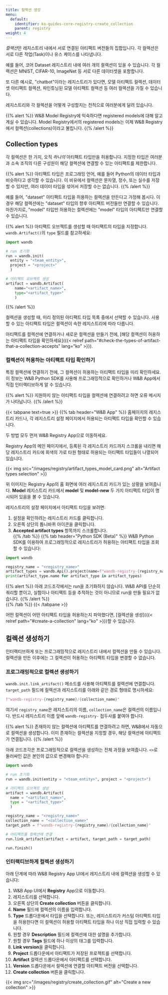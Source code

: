 ```yaml
---
title: 컬렉션 생성
menu:
  default:
    identifier: ko-guides-core-registry-create_collection
    parent: registry
weight: 4
---
```


*컬렉션*은 레지스트리 내에서 서로 연결된 아티팩트 버전들의 집합입니다. 각 컬렉션은 서로 다른 작업(Task)이나 유스 케이스를 나타냅니다.

예를 들어, 코어 Dataset 레지스트리 내에 여러 개의 컬렉션이 있을 수 있습니다. 각 컬렉션은 MNIST, CIFAR-10, ImageNet 등 서로 다른 데이터셋을 포함합니다.

또 다른 예시로, "chatbot"이라는 레지스트리가 있다면, 모델 아티팩트 컬렉션, 데이터셋 아티팩트 컬렉션, 파인튜닝된 모델 아티팩트 컬렉션 등 여러 컬렉션을 가질 수 있습니다.

레지스트리와 각 컬렉션을 어떻게 구성할지는 전적으로 여러분에게 달려 있습니다.

{{% alert %}}
W&B Model Registry에 익숙하다면 registered models에 대해 알고 계실 수 있습니다. Model Registry에서의 registered models는 이제 W&B Registry에서 컬렉션(collections)이라고 불립니다.
{{% /alert %}}

## Collection types

각 컬렉션은 한 가지, 오직 *하나의* 아티팩트 타입만을 허용합니다. 지정한 타입은 여러분과 소속 조직의 다른 구성원이 해당 컬렉션에 연결할 수 있는 아티팩트를 제한합니다.

{{% alert %}}
아티팩트 타입은 프로그래밍 언어, 예를 들어 Python의 데이터 타입과 비슷하다고 생각할 수 있습니다. 이 비유에서 컬렉션은 문자열, 정수, 또는 실수를 저장할 수 있지만, 여러 데이터 타입을 섞어서 저장할 수는 없습니다.
{{% /alert %}}

예를 들어, "dataset" 아티팩트 타입을 허용하는 컬렉션을 만든다고 가정해 봅시다. 이 경우 해당 컬렉션에는 "dataset" 타입의 향후 아티팩트 버전들만 연결할 수 있습니다. 마찬가지로, "model" 타입만 허용하는 컬렉션에는 "model" 타입의 아티팩트만 연결할 수 있습니다.

{{% alert %}}
아티팩트 오브젝트를 생성할 때 아티팩트의 타입을 지정합니다. `wandb.Artifact()`의 `type` 필드를 참고하세요:

```python
import wandb

# run 초기화
run = wandb.init(
  entity = "<team_entity>",
  project = "<project>"
  )

# 아티팩트 오브젝트 생성
artifact = wandb.Artifact(
    name="<artifact_name>", 
    type="<artifact_type>"
    )
```
{{% /alert %}}
 

컬렉션을 생성할 때, 미리 정의된 아티팩트 타입 목록 중에서 선택할 수 있습니다. 사용할 수 있는 아티팩트 타입은 컬렉션이 속한 레지스트리에 따라 다릅니다.

아티팩트를 컬렉션에 연결하거나 새로운 컬렉션을 만들기 전에, [해당 컬렉션이 허용하는 아티팩트 타입을 확인하세요]({{< relref path="#check-the-types-of-artifact-that-a-collection-accepts" lang="ko" >}}).

### 컬렉션이 허용하는 아티팩트 타입 확인하기

특정 컬렉션에 연결하기 전에, 그 컬렉션이 허용하는 아티팩트 타입을 미리 확인하세요. 이 정보는 W&B Python SDK를 사용해 프로그래밍적으로 확인하거나 W&B App에서 직접 인터랙티브하게 알 수 있습니다.

{{% alert %}}
지원하지 않는 아티팩트 타입을 컬렉션에 연결하려고 하면 오류 메시지가 나타납니다.
{{% /alert %}}

{{< tabpane text=true >}}
  {{% tab header="W&B App" %}}
홈페이지의 레지스트리 카드나, 각 레지스트리 설정 페이지에서 허용되는 아티팩트 타입을 확인할 수 있습니다.

두 방법 모두 먼저 W&B Registry App으로 이동하세요.

Registry App의 메인 페이지에서, 등록된 각 레지스트리 카드까지 스크롤을 내리면 해당 레지스트리 카드에 회색의 가로 타원 형태로 허용되는 아티팩트 타입들이 나열되어 있습니다.

{{< img src="/images/registry/artifact_types_model_card.png" alt="Artifact types selection" >}}

위 이미지는 Registry App의 홈 화면에 여러 레지스트리 카드가 있는 상황을 보여줍니다. **Model** 레지스트리 카드에서 **model** 및 **model-new** 두 가지 아티팩트 타입이 명시되어 있음을 볼 수 있습니다.

레지스트리의 설정 페이지에서 아티팩트 타입을 보려면:

1. 설정을 확인하려는 레지스트리 카드를 클릭합니다.
2. 오른쪽 상단의 톱니바퀴 아이콘을 클릭합니다.
3. **Accepted artifact types** 항목까지 스크롤합니다.  
  {{% /tab %}}
  {{% tab header="Python SDK (Beta)" %}}
W&B Python SDK를 이용하여 프로그래밍적으로 레지스트리가 허용하는 아티팩트 타입을 조회할 수 있습니다:

```python
import wandb

registry_name = "<registry_name>"
artifact_types = wandb.Api().project(name=f"wandb-registry-{registry_name}").artifact_types()
print(artifact_type.name for artifact_type in artifact_types)
```

{{% alert %}}
아래 코드조각에서는 run을 초기화하지 않습니다. W&B API를 단순히 쿼리할 뿐이고, 실험이나 아티팩트 등을 추적하는 것이 아니므로 run을 만들 필요가 없습니다.
{{% /alert %}}  
  {{% /tab %}}
{{< /tabpane >}}

어떤 컬렉션이 어떤 아티팩트 타입을 허용하는지 파악했다면, [컬렉션을 생성]({{< relref path="#create-a-collection" lang="ko" >}})할 수 있습니다.


## 컬렉션 생성하기

인터랙티브하게 또는 프로그래밍적으로 레지스트리 내에서 컬렉션을 만들 수 있습니다. 컬렉션을 만든 이후에는 그 컬렉션이 허용하는 아티팩트 타입을 변경할 수 없습니다.

### 프로그래밍적으로 컬렉션 생성하기

`wandb.init.link_artifact()` 메소드를 사용해 아티팩트를 컬렉션에 연결합니다. `target_path` 필드에 컬렉션과 레지스트리를 아래와 같은 경로 형태로 명시하세요:

```python
f"wandb-registry-{registry_name}/{collection_name}"
```

여기서 `registry_name`은 레지스트리의 이름, `collection_name`은 컬렉션의 이름입니다. 반드시 레지스트리 이름 앞에 `wandb-registry-` 접두사를 붙여야 합니다.

{{% alert %}}
존재하지 않는 컬렉션에 아티팩트를 연결하려고 하면, W&B에서 자동으로 컬렉션을 생성합니다. 이미 존재하는 컬렉션을 지정할 경우, 해당 컬렉션에 아티팩트가 연결됩니다.
{{% /alert %}}

아래 코드조각은 프로그래밍적으로 컬렉션을 생성하는 전체 과정을 보여줍니다. `<>`로 둘러싸인 값은 본인의 값으로 변경해야 합니다:

```python
import wandb

# run 초기화
run = wandb.init(entity = "<team_entity>", project = "<project>")

# 아티팩트 오브젝트 생성
artifact = wandb.Artifact(
  name = "<artifact_name>",
  type = "<artifact_type>"
  )

registry_name = "<registry_name>"
collection_name = "<collection_name>"
target_path = f"wandb-registry-{registry_name}/{collection_name}"

# 아티팩트를 컬렉션에 연결
run.link_artifact(artifact = artifact, target_path = target_path)

run.finish()
```

### 인터랙티브하게 컬렉션 생성하기

아래 단계에 따라 W&B Registry App UI에서 레지스트리 내에 컬렉션을 생성할 수 있습니다:

1. W&B App UI에서 **Registry** App으로 이동합니다.
2. 레지스트리를 선택합니다.
3. 오른쪽 상단의 **Create collection** 버튼을 클릭합니다.
4. **Name** 필드에 컬렉션의 이름을 입력합니다. 
5. **Type** 드롭다운에서 타입을 선택합니다. 또는, 레지스트리가 커스텀 아티팩트 타입을 허용한다면 이 컬렉션이 허용할 아티팩트 타입을 하나 이상 직접 입력할 수 있습니다.
6. 원할 경우 **Description** 필드에 컬렉션에 대한 설명을 추가합니다.
7. 원할 경우 **Tags** 필드에 하나 이상의 태그를 입력합니다.
8. **Link version**을 클릭합니다.
9. **Project** 드롭다운에서 아티팩트가 저장된 프로젝트를 선택합니다.
10. **Artifact** 컬렉션 드롭다운에서 아티팩트를 선택합니다.
11. **Version** 드롭다운에서 컬렉션에 연결할 아티팩트 버전을 선택합니다.
12. **Create collection** 버튼을 클릭합니다.

{{< img src="/images/registry/create_collection.gif" alt="Create a new collection" >}}